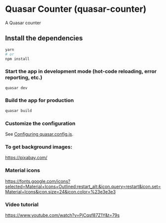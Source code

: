 # Quasar Counter (quasar-counter)

A Quasar counter

## Install the dependencies

```bash
yarn
# or
npm install
```

### Start the app in development mode (hot-code reloading, error reporting, etc.)

```bash
quasar dev
```

### Build the app for production

```bash
quasar build
```

### Customize the configuration

See [Configuring quasar.config.js](https://v2.quasar.dev/quasar-cli-vite/quasar-config-js).

### To get background images:

https://pixabay.com/

### Material icons

https://fonts.google.com/icons?selected=Material+Icons+Outlined:restart_alt:&icon.query=restart&icon.set=Material+Icons&icon.size=24&icon.color=%23e3e3e3

### Video tutorial

https://www.youtube.com/watch?v=PjCqsf87Z1Y&t=79s
